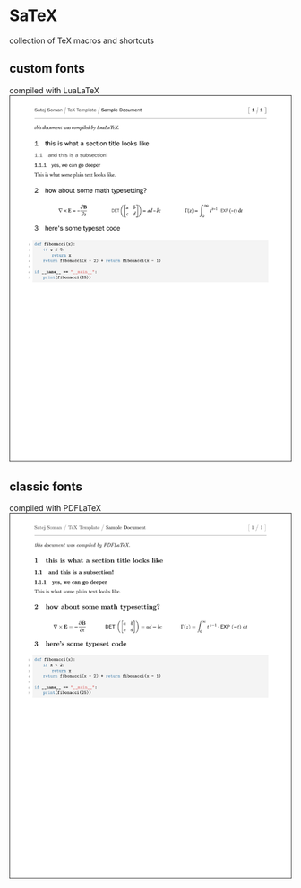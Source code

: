 # SaTeX
collection of TeX macros and shortcuts 

## custom fonts 
compiled with LuaLaTeX
![custom](custom.png)


## classic fonts 
compiled with PDFLaTeX
![classic](classic.png)
